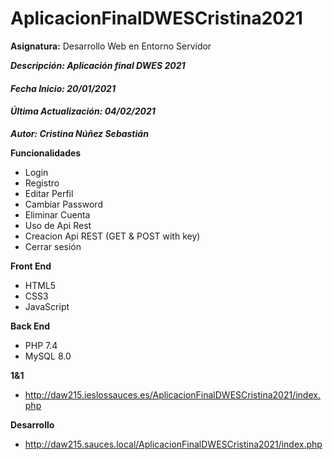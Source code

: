 # AplicacionFinalDWESCristina2021
**Asignatura:** Desarrollo Web en Entorno Servidor

***Descripción: Aplicación final DWES 2021***

#### *Fecha Inicio: 20/01/2021*
#### *Última Actualización: 04/02/2021*

***Autor: Cristina Núñez Sebastián***

**Funcionalidades**
- Login
- Registro
- Editar Perfil
- Cambiar Password
- Eliminar Cuenta
- Uso de Api Rest
- Creacion Api REST (GET & POST with key)
- Cerrar sesión

**Front End**
- HTML5
- CSS3
- JavaScript

**Back End**
- PHP 7.4
- MySQL 8.0

**1&1**
- http://daw215.ieslossauces.es/AplicacionFinalDWESCristina2021/index.php

**Desarrollo**
- http://daw215.sauces.local/AplicacionFinalDWESCristina2021/index.php
